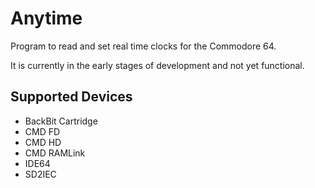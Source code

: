 # Anytime
Program to read and set real time clocks for the Commodore 64.

It is currently in the early stages of development and not yet functional.

## Supported Devices

- BackBit Cartridge
- CMD FD
- CMD HD
- CMD RAMLink
- IDE64
- SD2IEC
